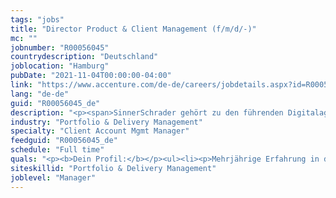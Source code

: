 ```yaml
---
tags: "jobs"
title: "Director Product & Client Management (f/m/d/-)"
mc: ""
jobnumber: "R00056045"
countrydescription: "Deutschland"
joblocation: "Hamburg"
pubDate: "2021-11-04T00:00:00-04:00"
link: "https://www.accenture.com/de-de/careers/jobdetails.aspx?id=R00056045_de"
lang: "de-de"
guid: "R00056045_de"
description: "<p><span>SinnerSchrader gehört zu den führenden Digitalagenturen Europas mit dem Fokus auf Design und Entwicklung von digitalen Produkten und Services. Mehr als 500 Mitarbeiter:innen arbeiten an der digitalen Transformation für Unternehmen wie Allianz Audi comdirect bank ERGO Telefónica Unitymedia und VW. SinnerSchrader wurde 1996 gegründet ist seit 1999 börsennotiert und hat Büros in Hamburg Berlin Frankfurt am Main München Zürich und Prag. Seit April 2017 ist SinnerSchrader Teil von Accenture Interactive.</span></p><p></p><p>Du bist sattelfest in allen Bereichen der Neuen Medien sowie der Schaffung digitaler Services und hast ein umfangreiches Kunden- Markt- und Markenverständnis. Neben deiner Berater:in-Expertise und deinem tiefgreifenden digitalen Verständnis bringst du eine große Portion kreatives Verständnis Kampfgeist und Interesse an Innovationstechnologien mit.</p><p></p><p>Für dein Product & Client Management Team bist du Teamleiter:in und Mentor:in zugleich. Du sorgst dafür dass dein Team sich stetig weiterentwickelt und auch in stressigen Situationen einen kühlen Kopf bewahrt.</p><p></p><p><b>Was dich bei uns erwartet:</b></p><ul><li><p>Du führst und entwickelst dein Team aus Product & Client Managern und bist die erste Anlaufstelle für die Anliegen Standpunkte und Ideen des Teams</p></li><li><p>Du arbeitest mit den Verantwortlichen aus Product Design Product Engineering Strategy und Analytics zusammen</p></li><li><p>Du bietest fachliche Unterstützung und Steering projektübergreifend</p></li><li><p>Du führst koordinierst und informierst das Projektteam deiner eigenen Projekte</p></li><li><p>Du hast die Planung und das Controlling deiner Projekte und die deines Teams immer im Blick</p></li><li><p>Du bist zentrale Schnittstelle zwischen Product & Client Managern Controlling und Mitarbeiter:innenplanung</p></li><li><p>Du bist für die Kundenberatung -begleitung und -führung verantwortlich und baust erfolgreich langfristige sowie vertrauensvolle Beziehungen zu Kunden auf</p></li><li><p>Du zeichnest dich durch ein unternehmerisches Mindset aus</p></li><li><p>Du unterstützt die Studioleitung mit fachlichem Know-how und Weitblick</p></li></ul><p></p><p><b>Das bieten wir:</b></p><ul><li><p>Die Möglichkeit deine Skills in vielfältige Projekte einzubringen</p></li><li><p>Ein professionelles und erfahrenes Team das eng zusammenarbeitet und permanent danach strebt Neues zu entdecken und Dinge zu verändern</p></li><li><p>Ein Agenturumfeld mit starker Kultur und Persönlichkeit – mit einer längeren Erfolgsgeschichte als Google immer am Puls der digitalen Entwicklung</p></li><li><p>Großes Entwicklungspotenzial und Eigenverantwortung</p></li></ul>"
industry: "Portfolio & Delivery Management"
specialty: "Client Account Mgmt Manager"
feedguid: "R00056045_de"
schedule: "Full time"
quals: "<p><b>Dein Profil:</b></p><ul><li><p>Mehrjährige Erfahrung in der Entwicklung großer Kundenaccounts und der Steuerung komplexer Online Projekte</p></li><li><p>Fundiertes und State of the Art Projektmanagement- und Methoden Know-how sowie Beratungskompetenz</p></li><li><p>Gutes Verständnis für Web-Technologien</p></li><li><p>Führungserfahrung und starke Teamorientierung</p></li><li><p>Konstruktive und lösungsorientierte Arbeits- und Denkweise</p></li><li><p>Idealerweise bringst du bereits Erfahrung in der Pitch-Leitung und Neukundengewinnung mit</p></li><li><p>Präsentationsstärke auch in englischer Sprache</p></li><li><p>Souveränes Auftreten ausgeprägte Kontaktfähigkeit und Spaß an der Arbeit</p></li><li><p>Sehr gute Deutsch- und Englischkenntnisse</p></li></ul>"
siteskillid: "Portfolio & Delivery Management"
joblevel: "Manager"
---
```

